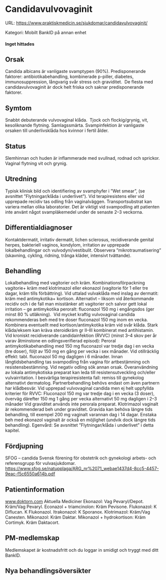 # Candidavulvovaginit

URL: https://www.praktiskmedicin.se/sjukdomar/candidavulvovaginit/



Kategori: Mobilt BankID på annan enhet

#### Inget hittades

## Orsak

Candida albicans är vanligaste svamptypen (90%). Predisponerande faktorer: antibiotikabehandling, kombinerade p-piller, diabetes, immunosuppression, långvarig svår stress och graviditet.  De flesta med candidavulvovaginit är dock helt friska och saknar predisponerande faktorer.

## Symtom

Snabbt debuterande vulvovaginal klåda.  Tjock och flockig/grynig, vit, kesoliknande flytning. Samlagssmärta. Svampinfektion är vanligaste orsaken till underlivsklåda hos kvinnor i fertil ålder.

## Status

Slemhinnan och huden är inflammerade med svullnad, rodnad och sprickor. Vaginal flytning vit och grynig.

## Utredning

Typisk klinisk bild och identifiering av svamphyfer i ”Wet smear”, (se avsnittet ”Flytningar/klåda i underlivet”). Vid terapiresistens eller vid upprepade recidiv tas odling från vaginalväggen. Transportsubstrat kan variera mellan olika laboratorier. Det är viktigt vid svampodling att patienten inte använt något svampläkemedel under de senaste 2–3 veckorna.

## Differentialdiagnoser

Kontaktdermatit, irritativ dermatit, lichen sclerosus, recidiverande genital herpes, bakteriell vaginos, kondylom, irritation av upprepade lokalbehandlingar och vulvodyni/vestibulit. Observera ”mikrotraumatisering” (skavning, cykling, ridning, trånga kläder, intensivt tvättande).

## Behandling

Lokalbehandling med vagitorier och kräm. Kombinationsförpackning vagitorie+ kräm med klotrimazol eller ekonazol (vagitorie för 1 eller tre dagar, kräm tills förbättring). Vid uttalad vulvaklåda med inslag av dermatit: kräm med antimykotika+ kortison. Alternativt – liksom vid återkommande recidiv och i de fall man misstänker att vagitorier och salvor gett lokal irritation – ge antimykotika peroralt: fluconazol 150 mg i engångsdos (ger minst 80 % utläkning).  Vid mycket kraftig vulvovaginal candida rekommenderas beh med tre doser fluconazol 150 mg inom en vecka. Kombinera eventuellt med kortison/antimykotika kräm vid svår klåda. Stark klåda/eksem kan kräva steroidkräm gr II–III kombinerat med antihistamin.
Vid kroniskt recidiverande candidainfektion (RVVC) (minst 3–4 skov per år varav åtminstone en odlingsverifierad episod): Peroral antimykotikabehandling med 150 mg fluconazol var tredje dag i en vecka (tre doser), följt av 150 mg en gång per vecka i sex månader. Vid otillräcklig effekt: tabl. fluconazol 50 mg dagligen i 6 månader. Innan långtidsbehandling tas svampodling från vagina för artbestämning och resistensbestämning. Vid negativ odling sök annan orsak. Överanvändning av lokala antimykotiska preparat kan leda till resistensutveckling och/eller vulvairritation. I besvärliga terapiresistenta fall: remiss till gynekolog alternativt dermatolog. Partnerbehandling behövs endast om även partnern har klådbesvär.
Vid upprepad vulvovaginal candida men ej helt uppfyllda kriterier för RVVC: Fluconazol 150 mg var tredje dag i en vecka (3 doser), överväg därefter 150 mg 1 gång per vecka alternativt 50 mg dagligen i 2–3 månader
Vid graviditet används inte perorala preparat. Klotrimazol vaginalt är rekommenderad beh under graviditet. Gravida kan behöva längre tids behandling, till exempel 200 mg vaginalt varannan dag i 14 dagar. Enstaka beh med ekonazol vaginalt är också en möjlighet (undvik dock längre tids behandling).
Egenvård: Se avsnittet ”Flytningar/klåda i underlivet” i detta kapitel.

## Fördjupning

SFOG – candida
Svensk förening för obstetrik och gynekologi arbets- och referensgrupp för vulvasjukdomar. https://www.sfog.se/natupplaga/ARG_nr%2071_webae1437d4-8cc5-4457-9eac-f5c6550a614b.pdf

## Patientinformation

www.doktorn.com
Aktuella Mediciner
Ekonazol: Vag Pevaryl/Depot. Kräm/Vag Pevaryl.
Econazol + triamcinolon: Kräm Pevisone.
Flukonazol: K Diflucan. K Flukonazol.
Itrakonazol: K Sporanox.
Klotrimazol: Kräm/Vag Canesten.
Mikonazol: Kräm Daktar.
Mikonazol + hydrokortison: Kräm Cortimyk. Kräm Daktacort.

## PM-medlemskap

Medlemskapet är kostnadsfritt och du loggar in smidigt och tryggt med ditt BankID.

## Nya behandlingsöversikter

